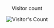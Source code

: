 <div align="center"> 
  <p>Visitor count</p>
  <img src="https://profile-counter.glitch.me/MarlonSteiner/count.svg" alt="Visitor's Count" />
</div>
